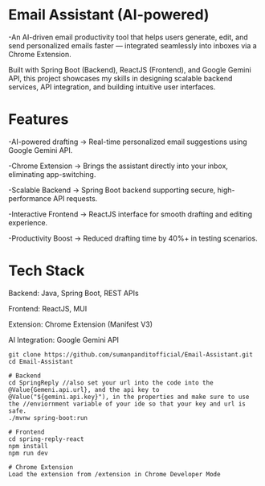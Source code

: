 #  Email Assistant (AI-powered)

-An AI-driven email productivity tool that helps users generate, edit, and send personalized emails faster — integrated seamlessly into inboxes via a Chrome Extension.

 Built with Spring Boot (Backend), ReactJS (Frontend), and Google Gemini API, this project showcases my skills in designing scalable backend services, API integration, and building intuitive user interfaces.

# Features

 -AI-powered drafting → Real-time personalized email suggestions using Google Gemini API.

 -Chrome Extension → Brings the assistant directly into your inbox, eliminating app-switching.

 -Scalable Backend → Spring Boot backend supporting secure, high-performance API requests.

 -Interactive Frontend → ReactJS interface for smooth drafting and editing experience.

 -Productivity Boost → Reduced drafting time by 40%+ in testing scenarios.

 # Tech Stack

Backend: Java, Spring Boot, REST APIs

Frontend: ReactJS, MUI

Extension: Chrome Extension (Manifest V3)

AI Integration: Google Gemini API

``` Clone the repository
git clone https://github.com/sumanpanditofficial/Email-Assistant.git
cd Email-Assistant

# Backend
cd SpringReply //also set your url into the code into the @Value{Gemeni.api.url}, and the api key to @Value("${gemini.api.key}"), in the properties and make sure to use the //enviornment variable of your ide so that your key and url is safe.
./mvnw spring-boot:run

# Frontend
cd spring-reply-react
npm install
npm run dev

# Chrome Extension
Load the extension from /extension in Chrome Developer Mode
